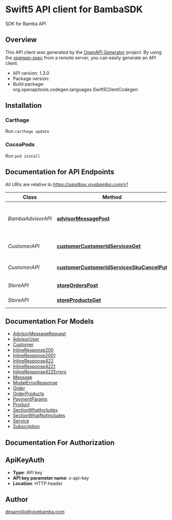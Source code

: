 # Swift5 API client for BambaSDK

SDK for Bamba API

## Overview
This API client was generated by the [OpenAPI Generator](https://openapi-generator.tech) project.  By using the [openapi-spec](https://github.com/OAI/OpenAPI-Specification) from a remote server, you can easily generate an API client.

- API version: 1.3.0
- Package version: 
- Build package: org.openapitools.codegen.languages.Swift5ClientCodegen

## Installation

### Carthage

Run `carthage update`

### CocoaPods

Run `pod install`

## Documentation for API Endpoints

All URIs are relative to *https://sandbox.vivebamba.com/v1*

Class | Method | HTTP request | Description
------------ | ------------- | ------------- | -------------
*BambaAdvisorAPI* | [**advisorMessagePost**](docs/BambaAdvisorAPI.md#advisormessagepost) | **POST** /advisor/message | Send messages to the Bamba Advisor
*CustomerAPI* | [**customerCustomerIdServicesGet**](docs/CustomerAPI.md#customercustomeridservicesget) | **GET** /customer/{customerId}/services | Get customer services
*CustomerAPI* | [**customerCustomerIdServicesSkuCancelPut**](docs/CustomerAPI.md#customercustomeridservicesskucancelput) | **PUT** /customer/{customerId}/services/{sku}/cancel | Cancel customer services
*StoreAPI* | [**storeOrdersPost**](docs/StoreAPI.md#storeorderspost) | **POST** /store/orders | Place an order
*StoreAPI* | [**storeProductsGet**](docs/StoreAPI.md#storeproductsget) | **GET** /store/products | Get products


## Documentation For Models

 - [AdvisorMessageRequest](docs/AdvisorMessageRequest.md)
 - [AdvisorUser](docs/AdvisorUser.md)
 - [Customer](docs/Customer.md)
 - [InlineResponse200](docs/InlineResponse200.md)
 - [InlineResponse2001](docs/InlineResponse2001.md)
 - [InlineResponse422](docs/InlineResponse422.md)
 - [InlineResponse4221](docs/InlineResponse4221.md)
 - [InlineResponse422Errors](docs/InlineResponse422Errors.md)
 - [Message](docs/Message.md)
 - [ModelErrorResponse](docs/ModelErrorResponse.md)
 - [Order](docs/Order.md)
 - [OrderProducts](docs/OrderProducts.md)
 - [PaymentParams](docs/PaymentParams.md)
 - [Product](docs/Product.md)
 - [SectionWhatIncludes](docs/SectionWhatIncludes.md)
 - [SectionWhatNotIncludes](docs/SectionWhatNotIncludes.md)
 - [Service](docs/Service.md)
 - [Subscription](docs/Subscription.md)


## Documentation For Authorization


## ApiKeyAuth

- **Type**: API key
- **API key parameter name**: x-api-key
- **Location**: HTTP header


## Author

desarrollo@vivebamba.com

